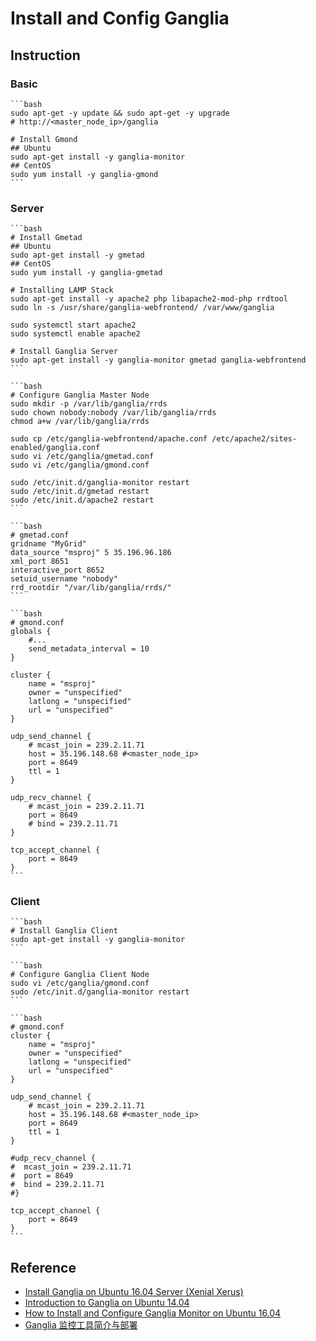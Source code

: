 # Install and Config Ganglia

## Instruction
### Basic

	```bash
	sudo apt-get -y update && sudo apt-get -y upgrade
	# http://<master_node_ip>/ganglia
	
	# Install Gmond
	## Ubuntu
	sudo apt-get install -y ganglia-monitor
	## CentOS
	sudo yum install -y ganglia-gmond
	```


### Server

	```bash
	# Install Gmetad
	## Ubuntu
	sudo apt-get install -y gmetad
	## CentOS
	sudo yum install -y ganglia-gmetad
	
	# Installing LAMP Stack
	sudo apt-get install -y apache2 php libapache2-mod-php rrdtool
	sudo ln -s /usr/share/ganglia-webfrontend/ /var/www/ganglia
	
	sudo systemctl start apache2 
	sudo systemctl enable apache2
	
	# Install Ganglia Server
	sudo apt-get install -y ganglia-monitor gmetad ganglia-webfrontend
	```
	
	```bash
	# Configure Ganglia Master Node
	sudo mkdir -p /var/lib/ganglia/rrds
	sudo chown nobody:nobody /var/lib/ganglia/rrds
	chmod a+w /var/lib/ganglia/rrds
	
	sudo cp /etc/ganglia-webfrontend/apache.conf /etc/apache2/sites-enabled/ganglia.conf
	sudo vi /etc/ganglia/gmetad.conf
	sudo vi /etc/ganglia/gmond.conf

	sudo /etc/init.d/ganglia-monitor restart
	sudo /etc/init.d/gmetad restart
	sudo /etc/init.d/apache2 restart
	```
	
	```bash
	# gmetad.conf
	gridname "MyGrid"
	data_source "msproj" 5 35.196.96.186
	xml_port 8651
	interactive_port 8652
	setuid_username "nobody"
	rrd_rootdir "/var/lib/ganglia/rrds/"
	```
	
	```bash
	# gmond.conf
	globals {
		#...
		send_metadata_interval = 10
	}
	
	cluster {
		name = "msproj"
		owner = "unspecified"
		latlong = "unspecified"
		url = "unspecified"
	}
	
	udp_send_channel {
		# mcast_join = 239.2.11.71
		host = 35.196.148.68 #<master_node_ip>
		port = 8649
		ttl = 1
	}
	
	udp_recv_channel {
		# mcast_join = 239.2.11.71
		port = 8649
		# bind = 239.2.11.71
	}
	
	tcp_accept_channel { 
		port = 8649 
	}
	```
	
### Client

	```bash
	# Install Ganglia Client
	sudo apt-get install -y ganglia-monitor
	```

	```bash
	# Configure Ganglia Client Node
	sudo vi /etc/ganglia/gmond.conf
	sudo /etc/init.d/ganglia-monitor restart
	```

	```bash
	# gmond.conf
	cluster {
		name = "msproj"
		owner = "unspecified"
		latlong = "unspecified"
		url = "unspecified"
	}
	
	udp_send_channel {
		# mcast_join = 239.2.11.71
		host = 35.196.148.68 #<master_node_ip>
		port = 8649
		ttl = 1
	}
	
	#udp_recv_channel {
	#  mcast_join = 239.2.11.71
	#  port = 8649
	#  bind = 239.2.11.71
	#}

	tcp_accept_channel { 
		port = 8649 
	}
	```

## Reference
- [Install Ganglia on Ubuntu 16.04 Server (Xenial Xerus)](http://www.ubuntugeek.com/install-ganglia-on-ubuntu-16-04-server-xenial-xerus.html)
- [Introduction to Ganglia on Ubuntu 14.04](https://www.digitalocean.com/community/tutorials/introduction-to-ganglia-on-ubuntu-14-04)
- [How to Install and Configure Ganglia Monitor on Ubuntu 16.04](https://hostpresto.com/community/tutorials/how-to-install-and-configure-ganglia-monitor-on-ubuntu-16-04/)
- [Ganglia 监控工具简介与部署](https://blog.yangx.site/2016/06/23/ganglia-monitoring-tool/)